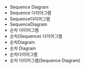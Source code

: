 ﻿- Sequence Diagram
- Sequence 다이어그램
- Sequence다이어그램
- SequenceDiagram
- 순차 다이어그램
- 순차(Sequence) 다이어그램
- 순차Diagram
- 순차 Diagram
- 순차다이어그램
- 순차 다이어그램(Sequence Diagram)